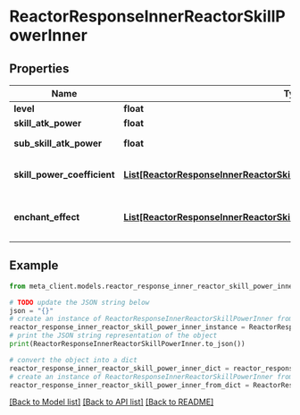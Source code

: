 # ReactorResponseInnerReactorSkillPowerInner


## Properties

Name | Type | Description | Notes
------------ | ------------- | ------------- | -------------
**level** | **float** | Reactor level | [optional] 
**skill_atk_power** | **float** | Skill Power | [optional] 
**sub_skill_atk_power** | **float** | Sub Attack Power | [optional] 
**skill_power_coefficient** | [**List[ReactorResponseInnerReactorSkillPowerInnerSkillPowerCoefficientInner]**](ReactorResponseInnerReactorSkillPowerInnerSkillPowerCoefficientInner.md) | Skill Power Boost Ratio information | [optional] 
**enchant_effect** | [**List[ReactorResponseInnerReactorSkillPowerInnerEnchantEffectInner]**](ReactorResponseInnerReactorSkillPowerInnerEnchantEffectInner.md) | Enchantment effect by level information | [optional] 

## Example

```python
from meta_client.models.reactor_response_inner_reactor_skill_power_inner import ReactorResponseInnerReactorSkillPowerInner

# TODO update the JSON string below
json = "{}"
# create an instance of ReactorResponseInnerReactorSkillPowerInner from a JSON string
reactor_response_inner_reactor_skill_power_inner_instance = ReactorResponseInnerReactorSkillPowerInner.from_json(json)
# print the JSON string representation of the object
print(ReactorResponseInnerReactorSkillPowerInner.to_json())

# convert the object into a dict
reactor_response_inner_reactor_skill_power_inner_dict = reactor_response_inner_reactor_skill_power_inner_instance.to_dict()
# create an instance of ReactorResponseInnerReactorSkillPowerInner from a dict
reactor_response_inner_reactor_skill_power_inner_from_dict = ReactorResponseInnerReactorSkillPowerInner.from_dict(reactor_response_inner_reactor_skill_power_inner_dict)
```
[[Back to Model list]](../README.md#documentation-for-models) [[Back to API list]](../README.md#documentation-for-api-endpoints) [[Back to README]](../README.md)


